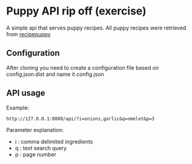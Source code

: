 # Puppy API rip off (exercise)
A simple api that serves puppy recipes. All puppy recipes were retrieved from [recipepuppy](http://www.recipepuppy.com/)

## Configuration
After cloning you need to create a configuration file based on config.json.dist and name it config.json 

## API usage
Example:
```
http://127.0.0.1:8080/api/?i=onions,garlic&q=omelet&p=3
```
 
Parameter explanation:
- i : comma delimited ingredients
- q : text search query
- p : page number


